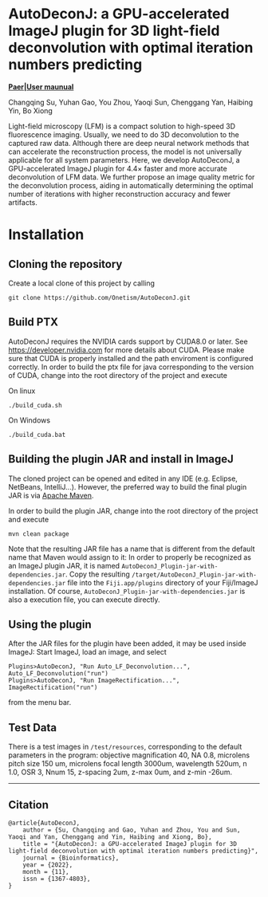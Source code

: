 # AutoDeconJ: a GPU-accelerated ImageJ plugin for 3D light-field deconvolution with optimal iteration numbers predicting

**[Paer](https://nerfmm.active.vision/)|[User maunual](https://oup.silverchair-cdn.com/oup/backfile/Content_public/Journal/bioinformatics/PAP/10.1093_bioinformatics_btac760/2/btac760_supplementary_data.zip?Expires=1673249503&Signature=fEoHQOkTfkO2u5c5Qcmow-vzfD3EfLMgIVVsEC-Joo4aD8CnvckZ0FqJSpqpkENz2lvqkTsBIcgJZS5rdE4SMRGGm5UsYSenrchkAN0ttcdtJmxb~bTK8A3qFNG1dhO~0lM5XNxl1mqk-s0C9L~JHaHdOK3bFQSyiVHGz~4xyP4tGQ8aADkJmI0Ko3adPzSyxl5Fp8AooPlAbj3GBVsF4lT0pXW-DcxuJ6eBRBVID~mBB5pWlt9zXwcgC2eaS3FOqxUcTLfE8cTxTkzfK5kkfLgoReWjBMOlb7mVEHwxLX0KQn2uyNxpCqsFNvyn3AK3GM1amOwiatlYxbax8GXydA__&Key-Pair-Id=APKAIE5G5CRDK6RD3PGA)**

Changqing Su, Yuhan Gao, You Zhou, Yaoqi Sun, Chenggang Yan, Haibing Yin, Bo Xiong


Light-field microscopy (LFM) is a compact solution to high-speed 3D fluorescence imaging. Usually, we need to do 3D deconvolution to the captured raw data. Although there are deep neural network methods that can accelerate the reconstruction process, the model is not universally applicable for all system parameters. Here, we develop AutoDeconJ, a GPU-accelerated ImageJ plugin for 4.4× faster and more accurate deconvolution of LFM data. We further propose an image quality metric for the deconvolution process, aiding in automatically determining the optimal number of iterations with higher reconstruction accuracy and fewer artifacts.

# Installation
## Cloning the repository

Create a local clone of this project by calling

    git clone https://github.com/Onetism/AutoDeconJ.git
    

## Build PTX
AutoDeconJ requires the NVIDIA cards support by CUDA8.0 or later. See https://developer.nvidia.com for more details about
CUDA. Please make sure that CUDA is properly installed and the path enviroment is configured correctly.
In order to build the ptx file for java corresponding to the version of CUDA, change into the root directory of the 
project and execute

On linux

    ./build_cuda.sh

On Windows

    ./build_cuda.bat

## Building the plugin JAR and install in ImageJ

The cloned project can be opened and edited in any IDE (e.g. Eclipse, 
NetBeans, IntelliJ...). However, the preferred way to build the final 
plugin JAR is via [Apache Maven](https://maven.apache.org/).

In order to build the plugin JAR, change into the root directory of the 
project and execute

    mvn clean package
    
Note that the resulting JAR file has a name that is different from the 
default name that Maven would assign to it: In order to properly be recognized 
as an ImageJ plugin JAR, it is named `AutoDeconJ_Plugin-jar-with-dependencies.jar`.
Copy the resulting `/target/AutoDeconJ_Plugin-jar-with-dependencies.jar` file into 
the `Fiji.app/plugins` directory of your Fiji/ImageJ installation. Of course, 
`AutoDeconJ_Plugin-jar-with-dependencies.jar` is also a execution file, you can execute
directly.

## Using the plugin

After the JAR files for the plugin have been added, it may be used inside 
ImageJ: Start ImageJ, load an image, and select 

    Plugins>AutoDeconJ, "Run Auto_LF_Deconvolution...", Auto_LF_Deconvolution("run")
    Plugins>AutoDeconJ, "Run ImageRectification...", ImageRectification("run")
    
from the menu bar. 

## Test Data
There is a test images in `/test/resources`, corresponding to the default parameters in the program: 
objective magnification 40, NA 0.8, microlens pitch size 150 um, microlens focal length 3000um, wavelength 520um, 
n 1.0, OSR 3, Nnum 15, z-spacing 2um, z-max 0um, and z-min -26um.

---

## Citation
```
@article{AutoDeconJ,
    author = {Su, Changqing and Gao, Yuhan and Zhou, You and Sun, Yaoqi and Yan, Chenggang and Yin, Haibing and Xiong, Bo},
    title = "{AutoDeconJ: a GPU-accelerated ImageJ plugin for 3D light-field deconvolution with optimal iteration numbers predicting}",
    journal = {Bioinformatics},
    year = {2022},
    month = {11},
    issn = {1367-4803},
}
```
